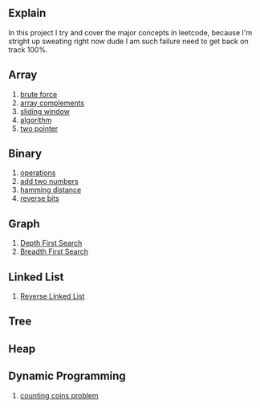 ## Explain

In this project I try and cover the major concepts in leetcode, because I'm stright up sweating right now dude I am such failure need to get back on track 100%.

## Array
1. [brute force](docs/bruteforce.md)
2. [array complements](docs/complements.md)
3. [sliding window]()
4. [algorithm]()
5. [two pointer]()

## Binary
1. [operations]()
2. [add two numbers]()
3. [hamming distance]()
4. [reverse bits]()

## Graph
1. [Depth First Search]()
2. [Breadth First Search]()

## Linked List
1. [Reverse Linked List]()

## Tree

## Heap

## Dynamic Programming
1. [counting coins problem]()
